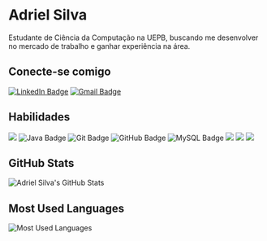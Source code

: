 # Adriel Silva
Estudante de Ciência da Computação na UEPB, buscando me desenvolver no mercado de trabalho e ganhar experiência na área.

## Conecte-se comigo
[<img src="https://img.shields.io/badge/LinkedIn-0077B5?style=for-the-badge&logo=linkedin&logoColor=white" alt="LinkedIn Badge">](https://www.linkedin.com/in/adriel-silva-163336274/)
[<img src="https://img.shields.io/badge/Gmail-D14836?style=for-the-badge&logo=gmail&logoColor=white" alt="Gmail Badge">](mailto:adrieldsa@gmail.com)

## Habilidades
<img src="https://img.shields.io/badge/Markdown-000?style=for-the-badge&logo=markdown">
<img src="https://img.shields.io/badge/Java-ED8B00?style=for-the-badge&logo=java&logoColor=white" alt="Java Badge">
<img src="https://img.shields.io/badge/Git-F05032?style=for-the-badge&logo=git&logoColor=white" alt="Git Badge">
<img src="https://img.shields.io/badge/GitHub-100000?style=for-the-badge&logo=github&logoColor=white" alt="GitHub Badge">
<img src="https://img.shields.io/badge/MySQL-005C84?style=for-the-badge&logo=mysql&logoColor=white" alt="MySQL Badge">
<img src="![Python](https://img.shields.io/badge/python-3670A0?style=for-the-badge&logo=python&logoColor=ffdd54)">
<img src="![AWS](https://img.shields.io/badge/AWS-000.svg?style=for-the-badge&logo=amazon-aws&logoColor=white)">
<img src="![Linux](https://img.shields.io/badge/Linux-000?style=for-the-badge&logo=linux&logoColor=FCC624)">

## GitHub Stats
![Adriel Silva's GitHub Stats](https://github-readme-stats.vercel.app/api?username=Adrieldsa88&show_icons=true&theme=dracula)

## Most Used Languages
![Most Used Languages](https://github-readme-stats.vercel.app/api/top-langs/?username=Adrieldsa88&layout=compact&theme=dracula)
